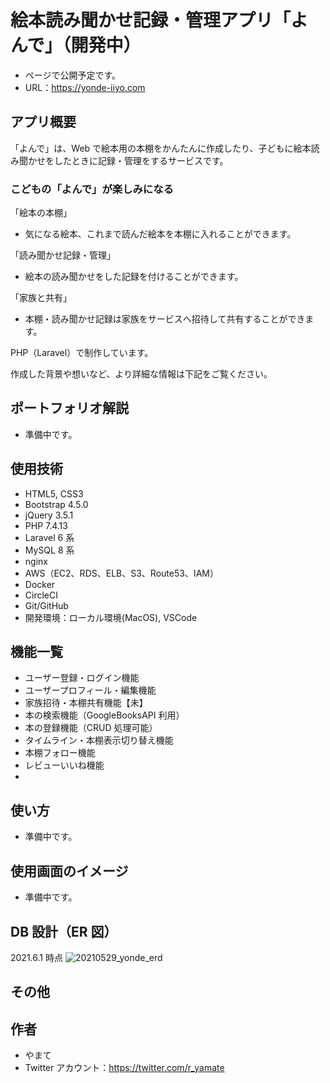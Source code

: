 # 絵本読み聞かせ記録・管理アプリ「よんで」（開発中）

-   ページで公開予定です。
-   URL：https://yonde-iiyo.com

## アプリ概要

「よんで」は、Web で絵本用の本棚をかんたんに作成したり、子どもに絵本読み聞かせをしたときに記録・管理をするサービスです。

### こどもの「よんで」が楽しみになる

「絵本の本棚」

-   気になる絵本、これまで読んだ絵本を本棚に入れることができます。

「読み聞かせ記録・管理」

-   絵本の読み聞かせをした記録を付けることができます。

「家族と共有」

-   本棚・読み聞かせ記録は家族をサービスへ招待して共有することができます。

PHP（Laravel）で制作しています。

作成した背景や想いなど、より詳細な情報は下記をご覧ください。

## ポートフォリオ解説

-   準備中です。

## 使用技術

-   HTML5, CSS3
-   Bootstrap 4.5.0
-   jQuery 3.5.1
-   PHP 7.4.13
-   Laravel 6 系
-   MySQL 8 系
-   nginx
-   AWS（EC2、RDS、ELB、S3、Route53、IAM）
-   Docker
-   CircleCI
-   Git/GitHub
-   開発環境：ローカル環境(MacOS), VSCode

## 機能一覧

-   ユーザー登録・ログイン機能
-   ユーザープロフィール・編集機能
-   家族招待・本棚共有機能【未】
-   本の検索機能（GoogleBooksAPI 利用）
-   本の登録機能（CRUD 処理可能）
-   タイムライン・本棚表示切り替え機能
-   本棚フォロー機能
-   レビューいいね機能
-

## 使い方

-   準備中です。

## 使用画面のイメージ

-   準備中です。

## DB 設計（ER 図）

2021.6.1 時点
![20210529_yonde_erd](https://user-images.githubusercontent.com/57904570/120773271-27c7ca00-c55c-11eb-9cfc-e08441b8d01e.png)

## その他

## 作者

-   やまて
-   Twitter アカウント：https://twitter.com/r_yamate
